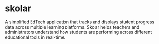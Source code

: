 # skolar
A simplified EdTech application that tracks and displays student progress data across multiple learning platforms. Skolar helps teachers and administrators understand how students are performing across different educational tools in real-time.
